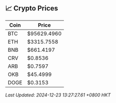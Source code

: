 ## 📈 Crypto Prices

| Coin | Price |
| ---- | ----- |
| BTC | $95629.4960 |
| ETH | $3315.7558 |
| BNB | $661.4197 |
| CRV | $0.8536 |
| ARB | $0.7597 |
| OKB | $45.4999 |
| DOGE | $0.3153 |

_Last Updated: 2024-12-23 13:27:27.61 +0800 HKT_